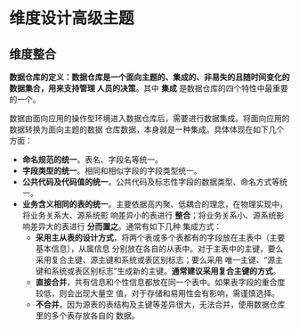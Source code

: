 维度设计高级主题
================================================================================
## 维度整合
**数据仓库的定义：数据仓库是一个面向主题的、集成的、非易失的且随时间变化的数据集合，用来支持管理
人员的决策**。其中 **集成** 是数据仓库的四个特性中最重要的一个。

数据由面向应用的操作型环境进入数据仓库后，需要进行数据集成。将面向应用的数据转换为面向主题的数据
仓库数据，本身就是一种集成。具体体现在如下几个方面：
+ **命名规范的统一**。表名、字段名等统一。
+ **字段类型的统一**。相同和相似字段的字段类型统一。
+ **公共代码及代码值的统一**。公共代码及标志性字段的数据类型、命名方式等统一。
+ **业务含义相同的表的统一**。主要依据高内聚、低耦合的理念，在物理实现中，将业务关系大、源系统影
响差异小的表进行 **整合**；将业务关系小、源系统影响差异大的表进行 **分而置之**。通常有如下几种
集成方式：
    - **采用主从表的设计方式**，将两个表或多个表都有的字段放在主表中（主要基本信息），从属信息
    分别放在各自的从表中。对于主表中的主键，要么采用复合主键、源主键和系统或表区别标志；要么采用
    唯一主键、“源主键和系统或表区别标志”生成新的主键。**通常建议采用复合主键的方式**。
    - **直接合并**，共有信息和个性信息都放在同一个表中。如果表字段的重合度较低，则会出现大量空
    值，对于存储和易用性会有影响，需谨慎选择。
    - **不合并**，因为源表的表结构及主键等差异很大，无法合并，使用数据仓库里的多个表存放各自的
    数据。

